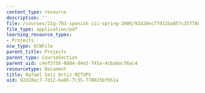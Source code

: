 ```yaml
---
content_type: resource
description: ''
file: /courses/21g-703-spanish-iii-spring-2006/92d28ec77d12ba857c35778025bf651a_MIT21G_703S06_rafael.pdf
file_type: application/pdf
learning_resource_types:
- Projects
ocw_type: OCWFile
parent_title: Projects
parent_type: CourseSection
parent_uid: c4ef5f56-0884-d4e3-f45a-4c6a0acf6ac4
resourcetype: Document
title: Rafael Seiz Ortiz MITUPV
uid: 92d28ec7-7d12-ba85-7c35-778025bf651a
---
```

